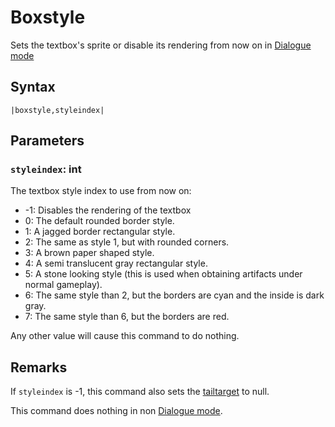 # Boxstyle

Sets the textbox's sprite or disable its rendering from now on in [Dialogue mode](../../Dialogue%20mode.md)

## Syntax

````
|boxstyle,styleindex|
````

## Parameters

### `styleindex`:  int

The textbox style index to use from now on:

* -1: Disables the rendering of the textbox
* 0: The default rounded border style.
* 1: A jagged border rectangular style.
* 2: The same as style 1, but with rounded corners.
* 3: A brown paper shaped style.
* 4: A semi translucent gray rectangular style.
* 5: A stone looking style (this is used when obtaining artifacts under normal gameplay).
* 6: The same style than 2, but the borders are cyan and the inside is dark gray.
* 7: The same style than 6, but the borders are red.

Any other value will cause this command to do nothing.

## Remarks

If `styleindex` is -1, this command also sets the [tailtarget](../../Notable%20local%20variable/tailtarget.md) to null.

This command does nothing in non [Dialogue mode](../../Dialogue%20mode.md).
